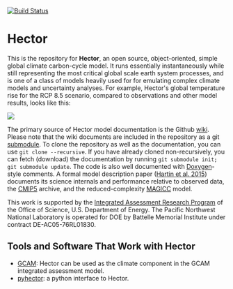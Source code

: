 [![Build Status](https://travis-ci.org/JGCRI/hector.svg?branch=master)](https://travis-ci.org/JGCRI/hector)

Hector
======

This is the repository for **Hector**, an open source, object-oriented, simple global climate carbon-cycle model. It  runs essentially instantaneously while still representing the most critical global scale earth system processes, and is one of a class of models heavily used for for emulating complex climate models and uncertainty analyses. For example, Hector's global temperature rise for the RCP 8.5 scenario, compared to observations and other model results, looks like this:

![](https://github.com/JGCRI/hector/wiki/rcp85.png)

The primary source of Hector model documentation is the Github [wiki](https://github.com/JGCRI/hector/wiki). Please note that the wiki documents are included in the repository as a git [submodule](https://git-scm.com/book/en/v2/Git-Tools-Submodules). To clone the repository as well as the documentation, you can use `git clone --recursive`. If you have already cloned non-recursively, you can fetch (download) the documentation by running `git submodule init; git submodule update`. The code is also well documented with [Doxygen](http://doxygen.org)-style comments. A formal model description paper ([Hartin et al. 2015](http://www.geosci-model-dev.net/8/939/2015/gmd-8-939-2015.html)) documents its science internals and performance relative to observed data, the [CMIP5](http://cmip-pcmdi.llnl.gov/cmip5/) archive, and the reduced-complexity [MAGICC](http://www.magicc.org) model.

This work is supported by the [Integrated Assessment Research Program](http://science.energy.gov/ber/research/cesd/integrated-assessment-of-global-climate-change/) of the Office of Science, U.S. Department of Energy. The Pacific Northwest National Laboratory is operated for DOE by Battelle Memorial Institute under contract DE-AC05-76RL01830.

## Tools and Software That Work with Hector

* [GCAM](https://github.com/JGCRI/gcam-core): Hector can be used as
  the climate component in the GCAM integrated assessment model.  
* [pyhector](https://github.com/openclimatedata/pyhector): a python
  interface to Hector.  
  
  
